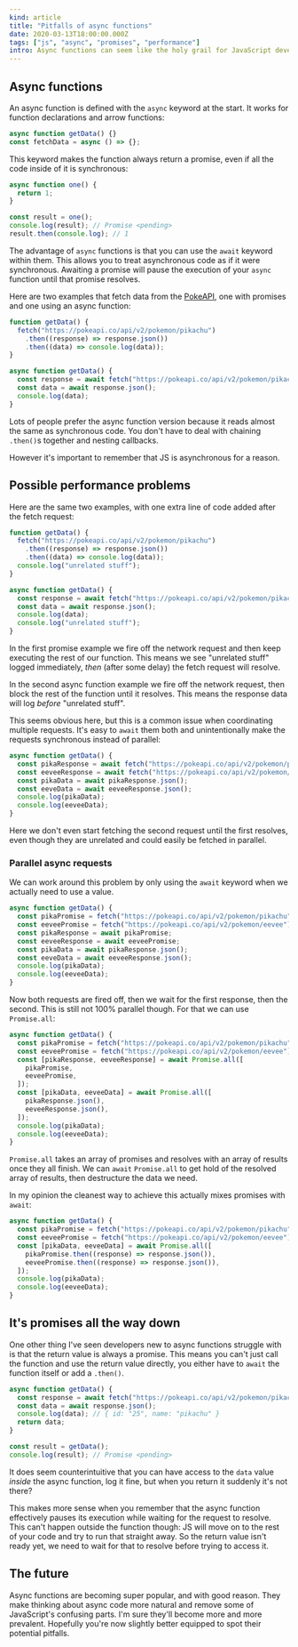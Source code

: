 ```yaml
---
kind: article
title: "Pitfalls of async functions"
date: 2020-03-13T18:00:00.000Z
tags: ["js", "async", "promises", "performance"]
intro: Async functions can seem like the holy grail for JavaScript developers who struggle to manage their asynchronous code with callbacks or promises. However there are some pitfalls that aren't necessarily obvious at first.
---
```


## Async functions

An async function is defined with the `async` keyword at the start. It works for function declarations and arrow functions:

```js
async function getData() {}
const fetchData = async () => {};
```

This keyword makes the function always return a promise, even if all the code inside of it is synchronous:

```js
async function one() {
  return 1;
}

const result = one();
console.log(result); // Promise <pending>
result.then(console.log); // 1
```

The advantage of `async` functions is that you can use the `await` keyword within them. This allows you to treat asynchronous code as if it were synchronous. Awaiting a promise will pause the execution of your `async` function until that promise resolves.

Here are two examples that fetch data from the [PokeAPI](https://pokeapi.co), one with promises and one using an async function:

```js
function getData() {
  fetch("https://pokeapi.co/api/v2/pokemon/pikachu")
    .then((response) => response.json())
    .then((data) => console.log(data));
}
```

```js
async function getData() {
  const response = await fetch("https://pokeapi.co/api/v2/pokemon/pikachu");
  const data = await response.json();
  console.log(data);
}
```

Lots of people prefer the async function version because it reads almost the same as synchronous code. You don't have to deal with chaining `.then()`s together and nesting callbacks.

However it's important to remember that JS is asynchronous for a reason.

## Possible performance problems

Here are the same two examples, with one extra line of code added after the fetch request:

```js
function getData() {
  fetch("https://pokeapi.co/api/v2/pokemon/pikachu")
    .then((response) => response.json())
    .then((data) => console.log(data));
  console.log("unrelated stuff");
}
```

```js
async function getData() {
  const response = await fetch("https://pokeapi.co/api/v2/pokemon/pikachu");
  const data = await response.json();
  console.log(data);
  console.log("unrelated stuff");
}
```

In the first promise example we fire off the network request and then keep executing the rest of our function. This means we see "unrelated stuff" logged immediately, _then_ (after some delay) the fetch request will resolve.

In the second async function example we fire off the network request, then block the rest of the function until it resolves. This means the response data will log _before_ "unrelated stuff".

This seems obvious here, but this is a common issue when coordinating multiple requests. It's easy to `await` them both and unintentionally make the requests synchronous instead of parallel:

```js
async function getData() {
  const pikaResponse = await fetch("https://pokeapi.co/api/v2/pokemon/pikachu");
  const eeveeResponse = await fetch("https://pokeapi.co/api/v2/pokemon/eevee");
  const pikaData = await pikaResponse.json();
  const eeveData = await eeveeResponse.json();
  console.log(pikaData);
  console.log(eeveeData);
}
```

Here we don't even start fetching the second request until the first resolves, even though they are unrelated and could easily be fetched in parallel.

### Parallel async requests

We can work around this problem by only using the `await` keyword when we actually need to use a value.

```js
async function getData() {
  const pikaPromise = fetch("https://pokeapi.co/api/v2/pokemon/pikachu");
  const eeveePromise = fetch("https://pokeapi.co/api/v2/pokemon/eevee");
  const pikaResponse = await pikaPromise;
  const eeveeResponse = await eeveePromise;
  const pikaData = await pikaResponse.json();
  const eeveData = await eeveeResponse.json();
  console.log(pikaData);
  console.log(eeveeData);
}
```

Now both requests are fired off, then we wait for the first response, then the second. This is still not 100% parallel though. For that we can use `Promise.all`:

```js
async function getData() {
  const pikaPromise = fetch("https://pokeapi.co/api/v2/pokemon/pikachu");
  const eeveePromise = fetch("https://pokeapi.co/api/v2/pokemon/eevee");
  const [pikaResponse, eeveeResponse] = await Promise.all([
    pikaPromise,
    eeveePromise,
  ]);
  const [pikaData, eeveeData] = await Promise.all([
    pikaResponse.json(),
    eeveeResponse.json(),
  ]);
  console.log(pikaData);
  console.log(eeveeData);
}
```

`Promise.all` takes an array of promises and resolves with an array of results once they all finish. We can `await` `Promise.all` to get hold of the resolved array of results, then destructure the data we need.

In my opinion the cleanest way to achieve this actually mixes promises with `await`:

```js
async function getData() {
  const pikaPromise = fetch("https://pokeapi.co/api/v2/pokemon/pikachu");
  const eeveePromise = fetch("https://pokeapi.co/api/v2/pokemon/eevee");
  const [pikaData, eeveeData] = await Promise.all([
    pikaPromise.then((response) => response.json()),
    eeveePromise.then((response) => response.json()),
  ]);
  console.log(pikaData);
  console.log(eeveeData);
}
```

## It's promises all the way down

One other thing I've seen developers new to async functions struggle with is that the return value is always a promise. This means you can't just call the function and use the return value directly, you either have to `await` the function itself or add a `.then()`.

```js
async function getData() {
  const response = await fetch("https://pokeapi.co/api/v2/pokemon/pikachu");
  const data = await response.json();
  console.log(data); // { id: "25", name: "pikachu" }
  return data;
}

const result = getData();
console.log(result); // Promise <pending>
```

It does seem counterintuitive that you can have access to the `data` value _inside_ the async function, log it fine, but when you return it suddenly it's not there?

This makes more sense when you remember that the async function effectively pauses its execution while waiting for the request to resolve. This can't happen outside the function though: JS will move on to the rest of your code and try to run that straight away. So the return value isn't ready yet, we need to wait for that to resolve before trying to access it.

## The future

Async functions are becoming super popular, and with good reason. They make thinking about async code more natural and remove some of JavaScript's confusing parts. I'm sure they'll become more and more prevalent. Hopefully you're now slightly better equipped to spot their potential pitfalls.
